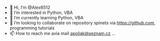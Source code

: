 - 👋 Hi, I’m @Alex6512
- 👀 I’m interested in Python, VBA
- 🌱 I’m currently learning Python, VBA
- 💞️ I’m looking to collaborate on repository spinets via https://github.com, programming tutorials
- 📫 How to reach me avia mail apoljak@seznam.cz
...

<!---
Alex6512/Alex6512 is a ✨ special ✨ repository because its `README.md` (this file) appears on your GitHub profile.
You can click the Preview link to take a look at your changes.
--->
